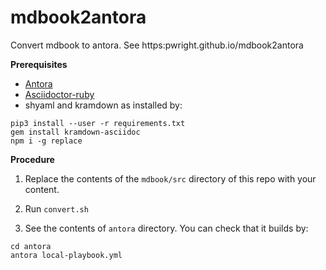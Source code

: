 # mdbook2antora

Convert mdbook to antora. See https:pwright.github.io/mdbook2antora

**Prerequisites**

* [Antora](https://docs.antora.org)
* [Asciidoctor-ruby](https://asciidoctor.org)
* shyaml and kramdown as installed by:

```
pip3 install --user -r requirements.txt
gem install kramdown-asciidoc
npm i -g replace
```

**Procedure**

1. Replace the contents of the `mdbook/src` directory of this repo with your content.

2. Run `convert.sh`

3. See the contents of `antora` directory. You can check that it builds by:
```
cd antora
antora local-playbook.yml
```